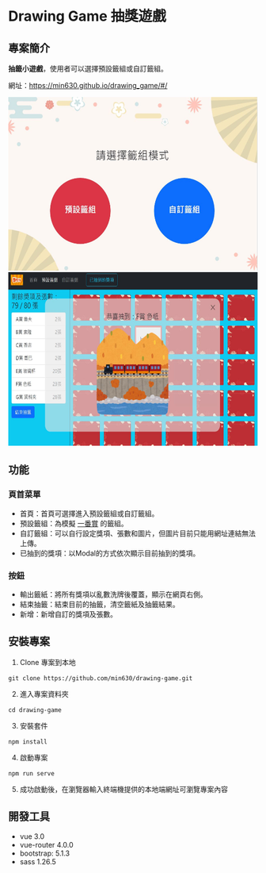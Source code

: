 # Drawing Game  抽獎遊戲

## 專案簡介
**抽籤小遊戲**，使用者可以選擇預設籤組或自訂籤組。

網址：https://min630.github.io/drawing_game/#/

<img src="https://github.com/min630/drawing_game/blob/main/screenshot.JPG" width="600" height="350" alt="image"/>
<img src="https://github.com/min630/drawing_game/blob/main/show.JPG" width="600" height="350" alt="image"/>

## 功能

### 頁首菜單
- 首頁：首頁可選擇進入預設籤組或自訂籤組。
- 預設籤組：為模擬 [一番賞](https://www.banpresto.jp/cn/) 的籤組。
- 自訂籤組：可以自行設定獎項、張數和圖片，但圖片目前只能用網址連結無法上傳。
- 已抽到的獎項：以Modal的方式依次顯示目前抽到的獎項。

### 按鈕
- 輸出籤紙：將所有獎項以亂數洗牌後覆蓋，顯示在網頁右側。
- 結束抽籤：結束目前的抽籤，清空籤紙及抽籤結果。
- 新增：新增自訂的獎項及張數。

## 安裝專案

1. Clone 專案到本地
```
git clone https://github.com/min630/drawing-game.git
```

2. 進入專案資料夾
```
cd drawing-game
```

3. 安裝套件
```
npm install
```

4. 啟動專案
```
npm run serve
```

5. 成功啟動後，在瀏覽器輸入終端機提供的本地端網址可瀏覽專案內容


## 開發工具

- vue 3.0
- vue-router 4.0.0
- bootstrap: 5.1.3
- sass 1.26.5
